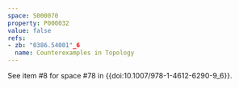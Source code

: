 ```yaml
---
space: S000070
property: P000032
value: false
refs:
- zb: "0386.54001"_6
  name: Counterexamples in Topology
---
```


See item #8 for space #78 in {{doi:10.1007/978-1-4612-6290-9_6}}.
